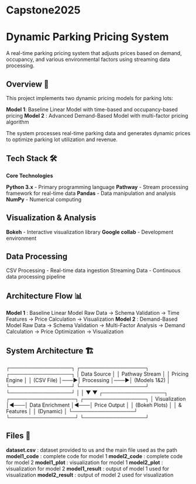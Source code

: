 # Capstone2025

# Dynamic Parking Pricing System
A real-time parking pricing system that adjusts prices based on demand, occupancy, and various environmental factors using streaming data processing.
## Overview 🚀 
This project implements two dynamic pricing models for parking lots:

**Model 1**: Baseline Linear Model with time-based and occupancy-based pricing
**Model 2** : Advanced Demand-Based Model with multi-factor pricing algorithm

The system processes real-time parking data and generates dynamic prices to optimize parking lot utilization and revenue.

## Tech Stack 🛠️
 **Core Technologies**

**Python 3.x** - Primary programming language
**Pathway** - Stream processing framework for real-time data
**Pandas** - Data manipulation and analysis
**NumPy** - Numerical computing

## Visualization & Analysis

**Bokeh** - Interactive visualization library
**Google collab** - Development environment

## Data Processing

CSV Processing - Real-time data ingestion
Streaming Data - Continuous data processing pipeline

## Architecture Flow 📊
**Model 1** : Baseline Linear Model
Raw Data → Schema Validation → Time Features → Price Calculation → Visualization
**Model 2** : Demand-Based Model
Raw Data → Schema Validation → Multi-Factor Analysis → Demand Calculation → Price Optimization → Visualization

## System Architecture 🏗️ 
┌─────────────────┐    ┌──────────────────┐    ┌─────────────────┐
│   Data Source   │    │  Pathway Stream  │    │  Pricing Engine │
│   (CSV File)    │───▶│   Processing     │───▶│   (Models 1&2) │
└─────────────────┘    └──────────────────┘    └─────────────────┘
                                │                        │
                                ▼                        ▼
┌─────────────────┐    ┌──────────────────┐    ┌─────────────────┐
│  Visualization  │◀───│  Data Enrichment │◀───│  Price Output  │
│  (Bokeh Plots)  │    │  & Features      │    │  (Dynamic)      │
└─────────────────┘    └──────────────────┘    └─────────────────┘

## Files 📁

**dataset.csv**                 : dataset provided to us and the main file used as the path
**model1_code**                 : complete code for model 1
**model2_code**                 : complete code for model 2
**model1_plot**                 : visualization for model 1
**model2_plot**                 : visualization for model 2
**model1_result**               : output of model 1 used for visualization
**model2_result**               : output of model 2 used for visualization
